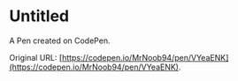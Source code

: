 # Untitled

A Pen created on CodePen.

Original URL: [https://codepen.io/MrNoob94/pen/VYeaENK](https://codepen.io/MrNoob94/pen/VYeaENK).

